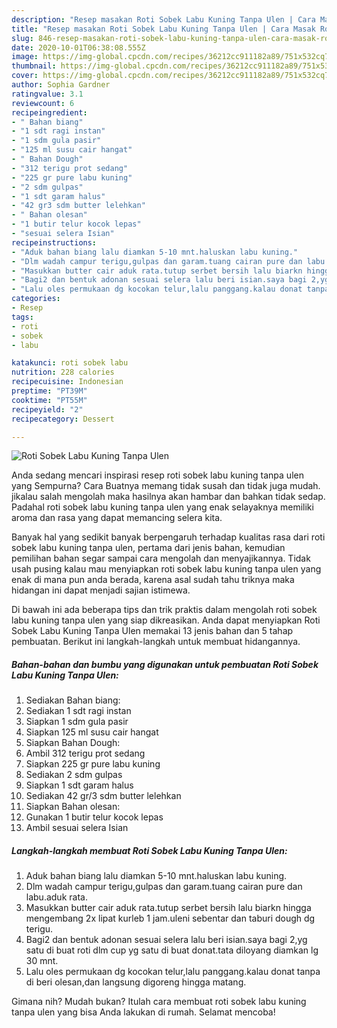 ```yaml
---
description: "Resep masakan Roti Sobek Labu Kuning Tanpa Ulen | Cara Masak Roti Sobek Labu Kuning Tanpa Ulen Yang Enak Dan Mudah"
title: "Resep masakan Roti Sobek Labu Kuning Tanpa Ulen | Cara Masak Roti Sobek Labu Kuning Tanpa Ulen Yang Enak Dan Mudah"
slug: 846-resep-masakan-roti-sobek-labu-kuning-tanpa-ulen-cara-masak-roti-sobek-labu-kuning-tanpa-ulen-yang-enak-dan-mudah
date: 2020-10-01T06:38:08.555Z
image: https://img-global.cpcdn.com/recipes/36212cc911182a89/751x532cq70/roti-sobek-labu-kuning-tanpa-ulen-foto-resep-utama.jpg
thumbnail: https://img-global.cpcdn.com/recipes/36212cc911182a89/751x532cq70/roti-sobek-labu-kuning-tanpa-ulen-foto-resep-utama.jpg
cover: https://img-global.cpcdn.com/recipes/36212cc911182a89/751x532cq70/roti-sobek-labu-kuning-tanpa-ulen-foto-resep-utama.jpg
author: Sophia Gardner
ratingvalue: 3.1
reviewcount: 6
recipeingredient:
- " Bahan biang"
- "1 sdt ragi instan"
- "1 sdm gula pasir"
- "125 ml susu cair hangat"
- " Bahan Dough"
- "312 terigu prot sedang"
- "225 gr pure labu kuning"
- "2 sdm gulpas"
- "1 sdt garam halus"
- "42 gr3 sdm butter lelehkan"
- " Bahan olesan"
- "1 butir telur kocok lepas"
- "sesuai selera Isian"
recipeinstructions:
- "Aduk bahan biang lalu diamkan 5-10 mnt.haluskan labu kuning."
- "Dlm wadah campur terigu,gulpas dan garam.tuang cairan pure dan labu.aduk rata."
- "Masukkan butter cair aduk rata.tutup serbet bersih lalu biarkn hingga mengembang 2x lipat kurleb 1 jam.uleni sebentar dan taburi dough dg terigu."
- "Bagi2 dan bentuk adonan sesuai selera lalu beri isian.saya bagi 2,yg satu di buat roti dlm cup yg satu di buat donat.tata diloyang diamkan lg 30 mnt."
- "Lalu oles permukaan dg kocokan telur,lalu panggang.kalau donat tanpa di beri olesan,dan langsung digoreng hingga matang."
categories:
- Resep
tags:
- roti
- sobek
- labu

katakunci: roti sobek labu 
nutrition: 228 calories
recipecuisine: Indonesian
preptime: "PT39M"
cooktime: "PT55M"
recipeyield: "2"
recipecategory: Dessert

---
```



![Roti Sobek Labu Kuning Tanpa Ulen](https://img-global.cpcdn.com/recipes/36212cc911182a89/751x532cq70/roti-sobek-labu-kuning-tanpa-ulen-foto-resep-utama.jpg)

Anda sedang mencari inspirasi resep roti sobek labu kuning tanpa ulen yang Sempurna? Cara Buatnya memang tidak susah dan tidak juga mudah. jikalau salah mengolah maka hasilnya akan hambar dan bahkan tidak sedap. Padahal roti sobek labu kuning tanpa ulen yang enak selayaknya memiliki aroma dan rasa yang dapat memancing selera kita.



Banyak hal yang sedikit banyak berpengaruh terhadap kualitas rasa dari roti sobek labu kuning tanpa ulen, pertama dari jenis bahan, kemudian pemilihan bahan segar sampai cara mengolah dan menyajikannya. Tidak usah pusing kalau mau menyiapkan roti sobek labu kuning tanpa ulen yang enak di mana pun anda berada, karena asal sudah tahu triknya maka hidangan ini dapat menjadi sajian istimewa.


Di bawah ini ada beberapa tips dan trik praktis dalam mengolah roti sobek labu kuning tanpa ulen yang siap dikreasikan. Anda dapat menyiapkan Roti Sobek Labu Kuning Tanpa Ulen memakai 13 jenis bahan dan 5 tahap pembuatan. Berikut ini langkah-langkah untuk membuat hidangannya.

<!--inarticleads1-->

##### Bahan-bahan dan bumbu yang digunakan untuk pembuatan Roti Sobek Labu Kuning Tanpa Ulen:

1. Sediakan  Bahan biang:
1. Sediakan 1 sdt ragi instan
1. Siapkan 1 sdm gula pasir
1. Siapkan 125 ml susu cair hangat
1. Siapkan  Bahan Dough:
1. Ambil 312 terigu prot sedang
1. Siapkan 225 gr pure labu kuning
1. Sediakan 2 sdm gulpas
1. Siapkan 1 sdt garam halus
1. Sediakan 42 gr/3 sdm butter lelehkan
1. Siapkan  Bahan olesan:
1. Gunakan 1 butir telur kocok lepas
1. Ambil sesuai selera Isian




<!--inarticleads2-->

##### Langkah-langkah membuat Roti Sobek Labu Kuning Tanpa Ulen:

1. Aduk bahan biang lalu diamkan 5-10 mnt.haluskan labu kuning.
1. Dlm wadah campur terigu,gulpas dan garam.tuang cairan pure dan labu.aduk rata.
1. Masukkan butter cair aduk rata.tutup serbet bersih lalu biarkn hingga mengembang 2x lipat kurleb 1 jam.uleni sebentar dan taburi dough dg terigu.
1. Bagi2 dan bentuk adonan sesuai selera lalu beri isian.saya bagi 2,yg satu di buat roti dlm cup yg satu di buat donat.tata diloyang diamkan lg 30 mnt.
1. Lalu oles permukaan dg kocokan telur,lalu panggang.kalau donat tanpa di beri olesan,dan langsung digoreng hingga matang.




Gimana nih? Mudah bukan? Itulah cara membuat roti sobek labu kuning tanpa ulen yang bisa Anda lakukan di rumah. Selamat mencoba!

